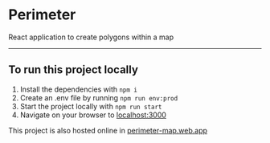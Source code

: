 # Perimeter
React application to create polygons within a map

------

## To run this project locally

1. Install the dependencies with `npm i`
2. Create an .env file by running  `npm run env:prod`
3. Start the project locally with `npm run start`
4. Navigate on your browser to [localhost:3000](localhost:3000)

This project is also hosted online in [perimeter-map.web.app](perimeter-map.web.app)